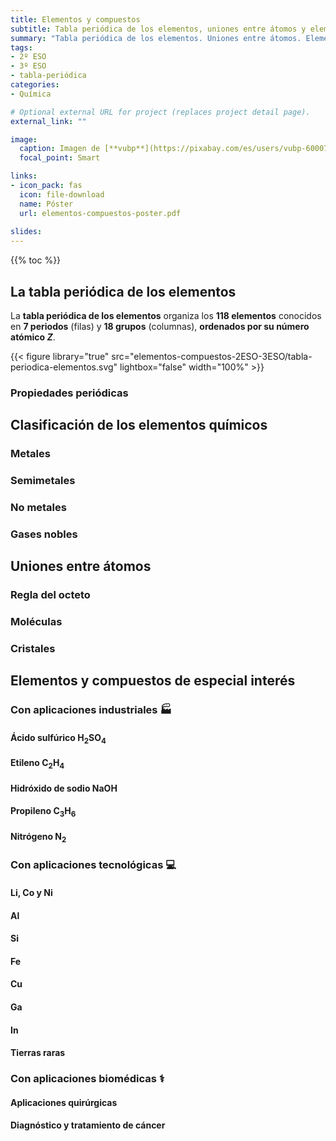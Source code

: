 ```yaml
---
title: Elementos y compuestos
subtitle: Tabla periódica de los elementos, uniones entre átomos y elementos y compuestos de especial interés
summary: "Tabla periódica de los elementos. Uniones entre átomos. Elementos y compuestos de especial interés."
tags:
- 2º ESO
- 3º ESO
- tabla-periódica
categories:
- Química

# Optional external URL for project (replaces project detail page).
external_link: ""

image:
  caption: Imagen de [**vubp**](https://pixabay.com/es/users/vubp-6000785/) en [Pixabay](https://pixabay.com/es/)
  focal_point: Smart

links:
- icon_pack: fas
  icon: file-download
  name: Póster
  url: elementos-compuestos-poster.pdf
  
slides: 
---
```


{{% toc %}}

## La tabla periódica de los elementos
La **tabla periódica de los elementos** organiza los **118 elementos** conocidos en **7 periodos** (filas) y **18 grupos** (columnas), **ordenados por su número atómico $Z$**.

{{< figure library="true" src="elementos-compuestos-2ESO-3ESO/tabla-periodica-elementos.svg" lightbox="false" width="100%" >}}

### Propiedades periódicas

## Clasificación de los elementos químicos
### Metales
### Semimetales
### No metales
### Gases nobles

## Uniones entre átomos
### Regla del octeto
### Moléculas
### Cristales

## Elementos y compuestos de especial interés
### Con aplicaciones industriales 🏭
#### Ácido sulfúrico H<sub>2</sub>SO<sub>4</sub>
#### Etileno C<sub>2</sub>H<sub>4</sub>
#### Hidróxido de sodio NaOH
#### Propileno C<sub>3</sub>H<sub>6</sub>
#### Nitrógeno N<sub>2</sub>

### Con aplicaciones tecnológicas 💻
#### Li, Co y Ni
#### Al
#### Si
#### Fe
#### Cu
#### Ga
#### In
#### Tierras raras

### Con aplicaciones biomédicas ⚕️
#### Aplicaciones quirúrgicas
#### Diagnóstico y tratamiento de cáncer